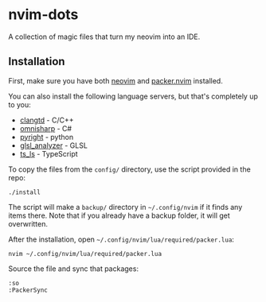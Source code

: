 # nvim-dots
A collection of magic files that turn my neovim into an IDE.


## Installation
First, make sure you have both [neovim](https://github.com/neovim/neovim) and [packer.nvim](https://github.com/wbthomason/packer.nvim) installed.

You can also install the following language servers, but that's completely up to you:
 - [clangtd](https://github.com/clangd/clangd) - C/C++
 - [omnisharp](https://github.com/OmniSharp/omnisharp-roslyn) - C#
 - [pyright](https://github.com/microsoft/pyright) - python
 - [glsl_analyzer](https://github.com/nolanderc/glsl_analyzer) - GLSL
 - [ts_ls](https://github.com/typescript-language-server/typescript-language-server) - TypeScript

To copy the files from the `config/` directory, use the script provided in the repo:
```
./install
```
The script will make a `backup/` directory in `~/.config/nvim` if it finds any items there.
Note that if you already have a backup folder, it will get overwritten.

After the installation, open `~/.config/nvim/lua/required/packer.lua`:
```
nvim ~/.config/nvim/lua/required/packer.lua
```

Source the file and sync that packages:
```
:so
:PackerSync
```
